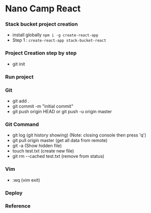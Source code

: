 # Nano Camp React


### Stack bucket project creation
- install globally `npm i -g create-react-app`
- Step 1 : `create-react-app stack-bucket-react`


### Project Creation step by step
- git init


### Run project


### Git
- git add .
- git commit -m "initial commit"
- git push origin HEAD or git push -u origin master


### Git Command
- git log (git history showing) (Note: closing console then press 'q')
- git pull origin master (get all data from remote)
- git -a (Show hidden file)
- touch test.txt (create new file)
- git rm --cached test.txt (remove from status)

### Vim
- :wq (vim exit)

### Deploy


### Reference


